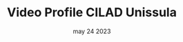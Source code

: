 ---
#preview
title: Video Profile CILAD Unissula
image: /img/works/6/display-6.jpg
category: videography
date: may 24 2023

#params
layout: "one"

#full details
introTitle: Video Profile <span class="mil-thin">CILAD Unissula</span>
fullImage: /img/works/6/1.jpg
video: bc6kqmcUu68?si=JYZy_ug_OUyfylGN
details:
  - label: "Client:"
    value: "CILAD Unissula"

  - label: "Date:"
    value: "Mei 2024"

  - label: "Author:"
    value: "Rahfi Studio"

description:
  enabled: 1
  title: Menarik, Berkesan, Tak Terlupakan<br>Show, Don't just Tell

content: '
    <p>Sebagai lembaga yang cukup besar di Unissula, kami berupaya menyajikan video profil CILAD Unissula dengan konsep berbeda.</p>
    <p>Kami menggali keunikan karakter dari CILAD Unissula, yang tidak dimiliki oleh lembaga-lembaga lainnya. Didapatlah keywords "Bahasa dan Budaya" sebagai tema utama dalam video. Mengajak audiens menikmati atraksi beragam bahasa dan budaya yang menjadi program unggulan CILAD Unissula.</p>
    <p>Melalui konsep video yang unik dengan ragam propertinya, kami ingin mengajak audiens "keliling dunia". Prinsip "Show, Dont just Tell" selalu kami terapkan pada setiap karya.</p>
    <p>Kami menyusun narasi berdasarkan riset mendalam agar bisa menyampaikan brand value secara apik. Melalui penceritaan yang mengalir, visi dan misi lembaga disampaikan secara smooth, sehingga menjadi video yang berkesan, tak terlupakan.</p>
'

gallery:
  enabled: 1
  items:
    - image: /img/works/6/cilad 1.jpg
      alt: "image"

    - image: /img/works/6/cilad 2.jpg
      alt: "image"

    - image: /img/works/6/cilad 3.jpg
      alt: "image"

    - image: /img/works/6/cilad 4.jpg
      alt: "image"

gallery2:
  enabled: 1
  items:
    - image: /img/works/6/cilad 5.jpg
      alt: "image"

    - image: /img/works/6/cilad 6.jpg
      alt: "image"

---